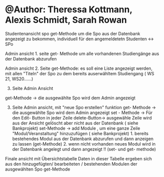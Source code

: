 # @Author: Theressa Kottmann, Alexis Schmidt, Sarah Rowan


Studentenansicht spo
 get-Methode um die Spo aus der Datenbank angezeigt zu bekommen, individuell für den angemeldetetn Studenten <-> SPo

Admin ansicht 1. seite
get- Methode um alle vorhandenen Studiengänge aus der Datenbank abzurufen

Admin ansicht 2. Seite
get-Methode: es soll eine Liste angezeigt werden, mit allen "Titeln" der Spo zu dem bereits auserwähltem Studiengang ( WS 21, WS20......)

3. Seite Admin Ansicht

get-Methode -> die ausgewählte Spo wird dem Admin angezeigt



3. Seite Admin ansicht, mit "neue Spo erstellen" funktion
 get- Methode -> die ausgewählte Spo wird dem Admin angezeigt
 set - Methode -> Für den Edit- Button in jeder Zeile
delete-Button-> ausgewähle Zeile wird aus der Ansicht gelöscht aber nicht aus der Datenbank    ( siehe Bankprojekt)
set-Methode -> add Module , um eine ganze Zeile "Modul/Veranstaltung" hinzuzufügen ( siehe Bankprojekt)
                            1. bereits bestehendes Modul aus der Datenbank abzurufen und dann anzeigen zu lassen (get-Methode)
                            2. wenn nicht vorhanden neues Modul wird in der Datenbank angelegt und dann angezeigt !!
                                (set- und get- methode)



Finale ansicht mit Übersichtstabelle 
Daten in dieser Tabelle ergeben sich aus den hinzugefügten/ bearbeiteten / bestehenden  Modulen der ausgewählten Spo
get-Methode 






